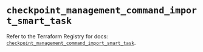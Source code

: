# `checkpoint_management_command_import_smart_task`

Refer to the Terraform Registry for docs: [`checkpoint_management_command_import_smart_task`](https://registry.terraform.io/providers/checkpointsw/checkpoint/2.11.0/docs/resources/management_command_import_smart_task).
